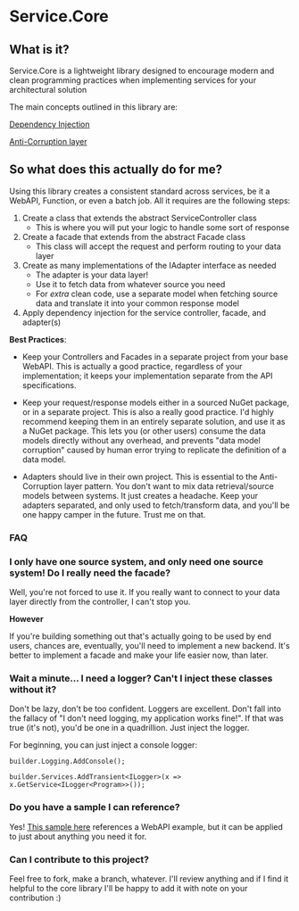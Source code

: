 # Service.Core

## What is it?
Service.Core is a lightweight library designed to encourage modern and clean programming practices when implementing services for your architectural solution

The main concepts outlined in this library are:

[Dependency Injection](https://learn.microsoft.com/en-us/aspnet/core/fundamentals/dependency-injection?view=aspnetcore-6.0)

[Anti-Corruption layer](https://learn.microsoft.com/en-us/azure/architecture/patterns/anti-corruption-layer)

## So what does this actually do for me?
Using this library creates a consistent standard across services, be it a WebAPI, Function, or even a batch job. 
All it requires are the following steps:
1. Create a class that extends the abstract ServiceController class 
   - This is where you will put your logic to handle some sort of response
2. Create a facade that extends from the abstract Facade class 
   - This class will accept the request and perform routing to your data layer
3. Create as many implementations of the IAdapter interface as needed 
   - The adapter is your data layer! 
   - Use it to fetch data from whatever source you need
   - For *extra* clean code, use a separate model when fetching source data and translate it into your common response model
4. Apply dependency injection for the service controller, facade, and adapter(s)

**Best Practices**:
* Keep your Controllers and Facades in a separate project from your base WebAPI. This is actually a good practice, regardless of your implementation; it keeps your implementation separate from the API specifications.

* Keep your request/response models either in a sourced NuGet package, or in a separate project. This is also a really good practice. I'd highly recommend keeping them in an entirely separate solution, and use it as a NuGet package. This lets you (or other users) consume the data models directly without any overhead, and prevents "data model corruption" caused by human error trying to replicate the definition of a data model.

* Adapters should live in their own project. This is essential to the Anti-Corruption layer pattern. You don't want to mix data retrieval/source models between systems. It just creates a headache. Keep your adapters separated, and only used to fetch/transform data, and you'll be one happy camper in the future. Trust me on that.


### FAQ

### I only have one source system, and only need one source system! Do I really need the facade?
Well, you're not forced to use it. If you really want to connect to your data layer directly from the controller, I can't stop you.

**However**

If you're building something out that's actually going to be used by end users, chances are, eventually, you'll need to implement a new backend. It's better to implement a facade and make your life easier now, than later.

### Wait a minute... I need a logger? Can't I inject these classes without it?
Don't be lazy, don't be too confident. Loggers are excellent. Don't fall into the fallacy of "I don't need logging, my application works fine!". If that was true (it's not), you'd be one in a quadrillion. Just inject the logger. 

For beginning, you can just inject a console logger:

`builder.Logging.AddConsole();`

`builder.Services.AddTransient<ILogger>(x => x.GetService<ILogger<Program>>());`

### Do you have a sample I can reference?
Yes! [This sample here](https://github.com/arhuelsman/SampleWebAPI) references a WebAPI example, but it can be applied to just about anything you need it for.

### Can I contribute to this project?
Feel free to fork, make a branch, whatever. I'll review anything and if I find it helpful to the core library I'll be happy to add it with note on your contribution :)
